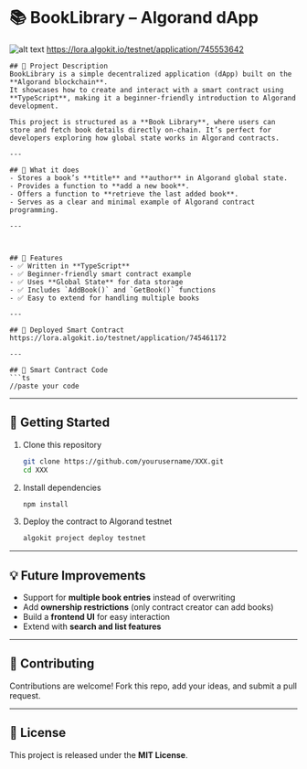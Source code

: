 
# 📚 BookLibrary – Algorand dApp
![alt text](image.png)
https://lora.algokit.io/testnet/application/745553642
````
## 🔹 Project Description
BookLibrary is a simple decentralized application (dApp) built on the **Algorand blockchain**.  
It showcases how to create and interact with a smart contract using **TypeScript**, making it a beginner-friendly introduction to Algorand development.  

This project is structured as a **Book Library**, where users can store and fetch book details directly on-chain. It’s perfect for developers exploring how global state works in Algorand contracts.

---

## 🔹 What it does
- Stores a book’s **title** and **author** in Algorand global state.  
- Provides a function to **add a new book**.  
- Offers a function to **retrieve the last added book**.  
- Serves as a clear and minimal example of Algorand contract programming.  

---



## 🔹 Features
- ✅ Written in **TypeScript**  
- ✅ Beginner-friendly smart contract example  
- ✅ Uses **Global State** for data storage  
- ✅ Includes `AddBook()` and `GetBook()` functions  
- ✅ Easy to extend for handling multiple books  

---

## 🔹 Deployed Smart Contract
https://lora.algokit.io/testnet/application/745461172

---

## 🔹 Smart Contract Code
```ts
//paste your code
````

---

## 🚀 Getting Started

1. Clone this repository

   ```bash
   git clone https://github.com/yourusername/XXX.git
   cd XXX
   ```
2. Install dependencies

   ```bash
   npm install
   ```
3. Deploy the contract to Algorand testnet

   ```bash
   algokit project deploy testnet
   ```

---

## 💡 Future Improvements

* Support for **multiple book entries** instead of overwriting
* Add **ownership restrictions** (only contract creator can add books)
* Build a **frontend UI** for easy interaction
* Extend with **search and list features**

---

## 🤝 Contributing

Contributions are welcome! Fork this repo, add your ideas, and submit a pull request.

---

## 📜 License

This project is released under the **MIT License**.

